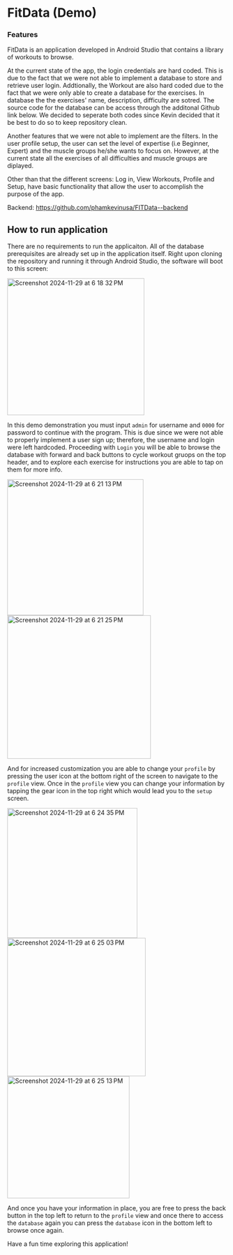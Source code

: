 # FitData (Demo)
### Features
FitData is an application developed in Android Studio that contains a library of workouts to browse.

At the current state of the app, the login credentials are hard coded. This is due to the fact that we were not able to implement a database to store and retrieve user login. Addtionally, the Workout are also hard coded due to the fact that we were only able to create a database for the exercises. In database the the exercises' name, description, difficulty are sotred. The source code for the database can be access through the additonal Github link below. We decided to seperate both codes since Kevin decided that it be best to do so to keep repository clean.

Another features that we were not able to implement are the filters. In the user profile setup, the user can set the level of expertise (i.e Beginner, Expert) and the muscle groups he/she wants to focus on. However, at the current state all the exercises of all difficulties and muscle groups are diplayed.

Other than that the different screens: Log in, View Workouts, Profile and Setup, have basic functionality that allow the user to accomplish the purpose of the app.

Backend: https://github.com/phamkevinusa/FITData--backend

## How to run application
There are no requirements to run the applicaiton. All of the database prerequisites are already set up in the application itself.
Right upon cloning the repository and running it through Android Studio, the software will boot to this screen:

<img width="314" alt="Screenshot 2024-11-29 at 6 18 32 PM" src="https://github.com/user-attachments/assets/cbcfac01-a395-4ff3-a127-849f2d414586">

In this demo demonstration you must input `admin` for username and `0000` for password to continue with the program. This is due since we were not able to properly implement a user sign up; therefore, the username and login were left hardcoded.
Proceeding with `Login` you will be able to browse the database with forward and back buttons to cycle workout gruops on the top header, 
and to explore each exercise for instructions you are able to tap on them for more info.

<img width="312" alt="Screenshot 2024-11-29 at 6 21 13 PM" src="https://github.com/user-attachments/assets/760b9b60-8e0d-446c-815f-ba3abde2438b">
<img width="329" alt="Screenshot 2024-11-29 at 6 21 25 PM" src="https://github.com/user-attachments/assets/37bd0219-99e7-4f9b-abab-8508c3f41a28">

And for increased customization you are able to change your `profile` by pressing the user icon at the bottom  right of the screen to navigate to the `profile` view.
Once in the `profile` view you can change your information by tapping the gear icon in the top right which would lead you to the `setup` screen.

<img width="298" alt="Screenshot 2024-11-29 at 6 24 35 PM" src="https://github.com/user-attachments/assets/7849f616-85fc-49da-a9da-137fb4ebfea0">
<img width="317" alt="Screenshot 2024-11-29 at 6 25 03 PM" src="https://github.com/user-attachments/assets/3df26b3e-e3e4-4655-afe5-3204be379afc">
<img width="280" alt="Screenshot 2024-11-29 at 6 25 13 PM" src="https://github.com/user-attachments/assets/75722156-69f1-48d4-aeab-b3e9ab66f916">

And once you have your information in place, you are free to press the back button in the top left to return to the `profile` view and once there to access the `database` again you can press the `database` icon in the bottom left to browse once again.

Have a fun time exploring this application!
